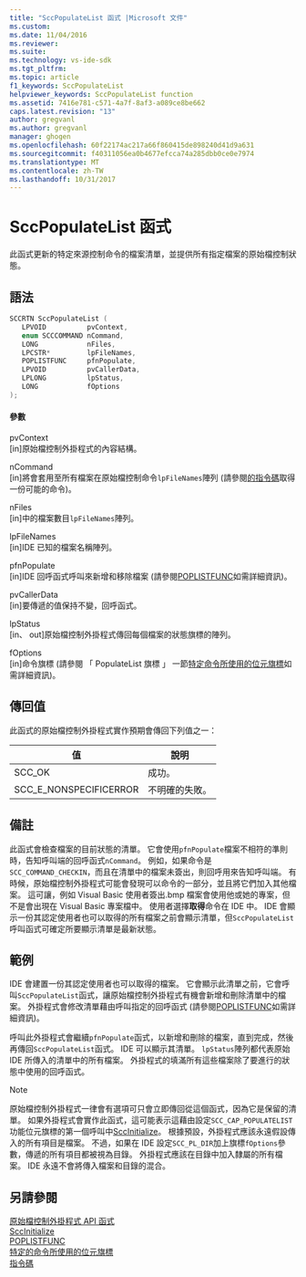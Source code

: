 ```yaml
---
title: "SccPopulateList 函式 |Microsoft 文件"
ms.custom: 
ms.date: 11/04/2016
ms.reviewer: 
ms.suite: 
ms.technology: vs-ide-sdk
ms.tgt_pltfrm: 
ms.topic: article
f1_keywords: SccPopulateList
helpviewer_keywords: SccPopulateList function
ms.assetid: 7416e781-c571-4a7f-8af3-a089ce8be662
caps.latest.revision: "13"
author: gregvanl
ms.author: gregvanl
manager: ghogen
ms.openlocfilehash: 60f22174ac217a66f860415de898240d41d9a631
ms.sourcegitcommit: f40311056ea0b4677efcca74a285dbb0ce0e7974
ms.translationtype: MT
ms.contentlocale: zh-TW
ms.lasthandoff: 10/31/2017
---
```

# <a name="sccpopulatelist-function"></a>SccPopulateList 函式
此函式更新的特定來源控制命令的檔案清單，並提供所有指定檔案的原始檔控制狀態。  
  
## <a name="syntax"></a>語法  
  
```cpp  
SCCRTN SccPopulateList (  
   LPVOID          pvContext,  
   enum SCCCOMMAND nCommand,  
   LONG            nFiles,  
   LPCSTR*         lpFileNames,  
   POPLISTFUNC     pfnPopulate,  
   LPVOID          pvCallerData,  
   LPLONG          lpStatus,  
   LONG            fOptions  
);  
```  
  
#### <a name="parameters"></a>參數  
 pvContext  
 [in]原始檔控制外掛程式的內容結構。  
  
 nCommand  
 [in]將會套用至所有檔案在原始檔控制命令`lpFileNames`陣列 (請參閱[的指令碼](../extensibility/command-code-enumerator.md)取得一份可能的命令)。  
  
 nFiles  
 [in]中的檔案數目`lpFileNames`陣列。  
  
 lpFileNames  
 [in]IDE 已知的檔案名稱陣列。  
  
 pfnPopulate  
 [in]IDE 回呼函式呼叫來新增和移除檔案 (請參閱[POPLISTFUNC](../extensibility/poplistfunc.md)如需詳細資訊)。  
  
 pvCallerData  
 [in]要傳遞的值保持不變，回呼函式。  
  
 lpStatus  
 [in、 out]原始檔控制外掛程式傳回每個檔案的狀態旗標的陣列。  
  
 fOptions  
 [in]命令旗標 (請參閱 「 PopulateList 旗標 」 一節[特定命令所使用的位元旗標](../extensibility/bitflags-used-by-specific-commands.md)如需詳細資訊)。  
  
## <a name="return-value"></a>傳回值  
 此函式的原始檔控制外掛程式實作預期會傳回下列值之一：  
  
|值|說明|  
|-----------|-----------------|  
|SCC_OK|成功。|  
|SCC_E_NONSPECIFICERROR|不明確的失敗。|  
  
## <a name="remarks"></a>備註  
 此函式會檢查檔案的目前狀態的清單。 它會使用`pfnPopulate`檔案不相符的準則時，告知呼叫端的回呼函式`nCommand`。 例如，如果命令是`SCC_COMMAND_CHECKIN`，而且在清單中的檔案未簽出，則回呼用來告知呼叫端。 有時候，原始檔控制外掛程式可能會發現可以命令的一部分，並且將它們加入其他檔案。 這可讓，例如 Visual Basic 使用者簽出.bmp 檔案會使用他或她的專案，但不是會出現在 Visual Basic 專案檔中。 使用者選擇**取得**命令在 IDE 中。 IDE 會顯示一份其認定使用者也可以取得的所有檔案之前會顯示清單，但`SccPopulateList`呼叫函式可確定所要顯示清單是最新狀態。  
  
## <a name="example"></a>範例  
 IDE 會建置一份其認定使用者也可以取得的檔案。 它會顯示此清單之前，它會呼叫`SccPopulateList`函式，讓原始檔控制外掛程式有機會新增和刪除清單中的檔案。 外掛程式會修改清單藉由呼叫指定的回呼函式 (請參閱[POPLISTFUNC](../extensibility/poplistfunc.md)如需詳細資訊)。  
  
 呼叫此外掛程式會繼續`pfnPopulate`函式，以新增和刪除的檔案，直到完成，然後再傳回`SccPopulateList`函式。 IDE 可以顯示其清單。 `lpStatus`陣列都代表原始 IDE 所傳入的清單中的所有檔案。 外掛程式的填滿所有這些檔案除了要進行的狀態中使用的回呼函式。  
  
> [!NOTE]
>  原始檔控制外掛程式一律會有選項可只會立即傳回從這個函式，因為它是保留的清單。 如果外掛程式會實作此函式，這可能表示這藉由設定`SCC_CAP_POPULATELIST`功能位元旗標的第一個呼叫中[SccInitialize](../extensibility/sccinitialize-function.md)。 根據預設，外掛程式應該永遠假設傳入的所有項目是檔案。 不過，如果在 IDE 設定`SCC_PL_DIR`加上旗標`fOptions`參數，傳遞的所有項目都被視為目錄。 外掛程式應該在目錄中加入隸屬的所有檔案。 IDE 永遠不會將傳入檔案和目錄的混合。  
  
## <a name="see-also"></a>另請參閱  
 [原始檔控制外掛程式 API 函式](../extensibility/source-control-plug-in-api-functions.md)   
 [SccInitialize](../extensibility/sccinitialize-function.md)   
 [POPLISTFUNC](../extensibility/poplistfunc.md)   
 [特定的命令所使用的位元旗標](../extensibility/bitflags-used-by-specific-commands.md)   
 [指令碼](../extensibility/command-code-enumerator.md)